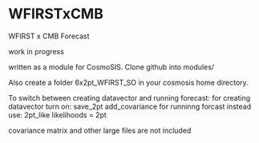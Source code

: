 # WFIRSTxCMB
WFIRST x CMB Forecast

work in progress

written as a module for CosmoSIS. Clone github into modules/

Also create a folder 6x2pt_WFIRST_SO in your cosmosis home directory.

To switch between creating datavector and running forecast: 
for creating datavector turn on:
save_2pt
add_covariance
for runninng forcast instead use:
2pt_like
likelihoods = 2pt

covariance matrix and other large files are not included



